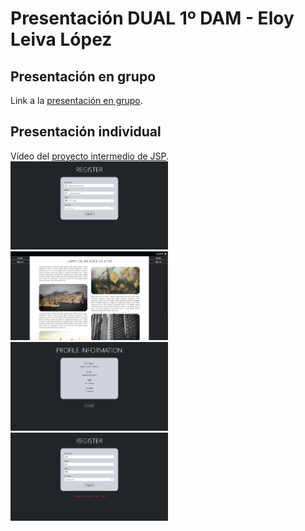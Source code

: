 # Presentación DUAL 1º DAM - Eloy Leiva López

## Presentación en grupo
Link a la [presentación en grupo](https://www.canva.com/design/DAGGN6EK2kc/HYAimlMYs5RSJxU7h1lwqw/view?utm_content=DAGGN6EK2kc&utm_campaign=designshare&utm_medium=link&utm_source=editor).

## Presentación individual
Vídeo del [proyecto intermedio de JSP](https://youtu.be/Ixd1xm60gYE).  
<img src="./images/register.png" style="width: 50%;"></img>
<img src="./images/home.png" style="width: 50%;"></img>
<img src="./images/profile.png" style="width: 50%;"></img>
<img src="./images/error.png" style="width: 50%;"></img>
